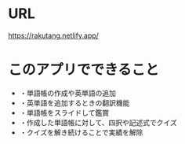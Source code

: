 
# URL
https://rakutang.netlify.app/

# このアプリでできること
<ul>
    <li>・単語帳の作成や英単語の追加</li>
    <li>・英単語を追加するときの翻訳機能</li>
    <li>・単語帳をスライドして鑑賞</li>
    <li>・作成した単語帳に対して、四択や記述式でクイズ</li>
    <li>・クイズを解き続けることで実績を解除</li>
</ul>
